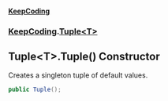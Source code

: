 #### [KeepCoding](index.md 'index')
### [KeepCoding](KeepCoding.md 'KeepCoding').[Tuple&lt;T&gt;](KeepCoding_Tuple_T_.md 'KeepCoding.Tuple&lt;T&gt;')
## Tuple&lt;T&gt;.Tuple() Constructor
Creates a singleton tuple of default values.  
```csharp
public Tuple();
```
